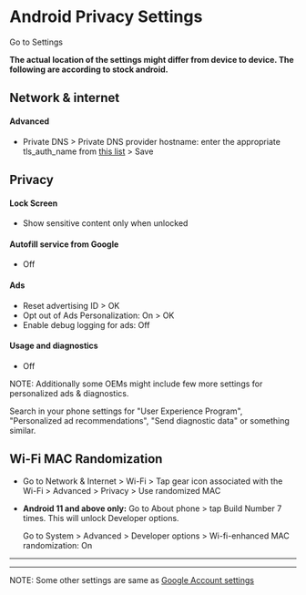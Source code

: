 # Android Privacy Settings

Go to Settings

**The actual location of the settings might differ from device to device. The following are according to stock android.**



## Network & internet

#### Advanced
- Private DNS > Private DNS provider hostname: enter the appropriate tls_auth_name from [this list](https://privacyguides.org/providers/dns/) > Save



## Privacy

#### Lock Screen
- Show sensitive content only when unlocked

#### Autofill service from Google
- Off

#### Ads
- Reset advertising ID > OK
- Opt out of Ads Personalization: On > OK
- Enable debug logging for ads: Off

#### Usage and diagnostics
- Off

NOTE: Additionally some OEMs might include few more settings for personalized ads & diagnostics.

Search in your phone settings for "User Experience Program", "Personalized ad recommendations", "Send diagnostic data" or something similar.



## Wi-Fi MAC Randomization
- Go to Network & Internet > Wi-Fi > Tap gear icon associated with the Wi-Fi > Advanced > Privacy > Use randomized MAC

- **Android 11 and above only:** Go to About phone > tap Build Number 7 times. This will unlock Developer options.

  Go to System > Advanced > Developer options > Wi-fi-enhanced MAC randomization: On



---
---



NOTE: Some other settings are same as [Google Account settings](https://github.com/the-weird-aquarian/privacy-settings/blob/main/Privacy%20Settings/Google-Account-Privacy-Settings.md)
